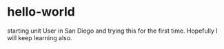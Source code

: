 # hello-world
starting unit
User in San Diego and trying this for the first time.
Hopefully I will keep learning also.
